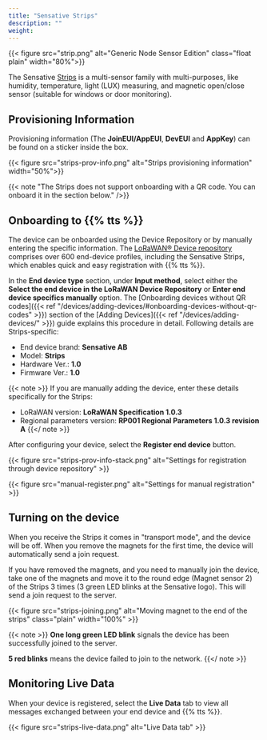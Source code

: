 ```yaml
---
title: "Sensative Strips"
description: ""
weight: 
---
```


{{< figure src="strip.png" alt="Generic Node Sensor Edition" class="float plain" width="80%">}}

The Sensative [Strips](https://sensative.com/sensors/strips-sensors-for-lorawan/) is a multi-sensor family with multi-purposes, like humidity, temperature, light (LUX) measuring, and magnetic open/close sensor (suitable for windows or door monitoring).

<!--more-->

## Provisioning Information

Provisioning information (The **JoinEUI/AppEUI**, **DevEUI** and **AppKey**) can be found on a sticker inside the box. 

{{< figure src="strips-prov-info.png" alt="Strips provisioning information" width="50%">}}

{{< note "The Strips does not support onboarding with a QR code. You can onboard it in the section below." />}}

## Onboarding to {{% tts %}}

The device can be onboarded using the Device Repository or by manually entering the specific information.
The [LoRaWAN® Device repository](https://github.com/TheThingsNetwork/lorawan-devices) comprises over 600 end-device profiles, including the Sensative Strips, which enables quick and easy registration with {{% tts %}}.

In the **End device type** section, under **Input method**, select either the **Select the end device in the LoRaWAN Device Repository** or **Enter end device specifics manually** option. The [Onboarding devices without QR codes]({{< ref "/devices/adding-devices/#onboarding-devices-without-qr-codes" >}}) section of the [Adding Devices]({{< ref "/devices/adding-devices/" >}}) guide explains this procedure in detail. Following details are Strips-specific:

- End device brand: **Sensative AB**
- Model: **Strips**
- Hardware Ver.: **1.0**
- Firmware Ver.: **1.0**

{{< note >}} If you are manually adding the device, enter these details specifically for the Strips:
- LoRaWAN version: **LoRaWAN Specification 1.0.3**
- Regional parameters version: **RP001 Regional Parameters 1.0.3 revision A** {{</ note >}}

After configuring your device, select the **Register end device** button.

{{< figure src="strips-prov-info-stack.png" alt="Settings for registration through device repository" >}}

{{< figure src="manual-register.png" alt="Settings for manual registration" >}}

## Turning on the device

When you receive the Strips it comes in "transport mode", and the device will be off. When you remove the magnets for the first time, the device will automatically send a join request.

If you have removed the magnets, and you need to manually join the device, take one of the magnets and move it to the round edge (Magnet sensor 2) of the Strips 3 times (3 green LED blinks at the Sensative logo). This will send a join request to the server.

{{< figure src="strips-joining.png" alt="Moving magnet to the end of the strips" class="plain" width="100%" >}}

{{< note >}} **One long green LED blink** signals the device has been successfully joined to the server. 

**5 red blinks** means the device failed to join to the network. {{</ note >}}

## Monitoring Live Data

When your device is registered, select the **Live Data** tab to view all messages exchanged between your end device and {{% tts %}}.

{{< figure src="strips-live-data.png" alt="Live Data tab" >}}